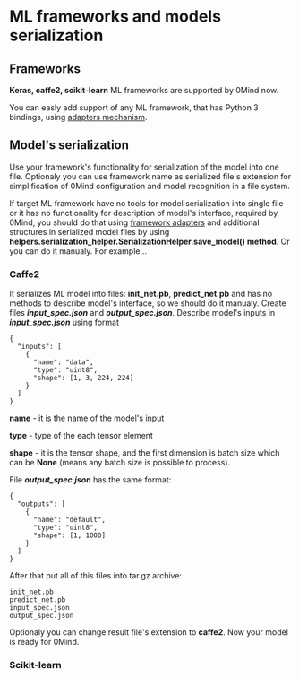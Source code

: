 # ML frameworks and models serialization

## Frameworks

**Keras, caffe2, scikit-learn** ML frameworks are supported by 0Mind now.

You can easly add support of any ML framework, that has Python 3 bindings,
using [adapters mechanism](ADAPTERS.MD).

## Model's serialization
Use your framework's functionality for serialization of the model into one file.
Optionaly you can use framework name as serialized file's extension for
simplification of 0Mind configuration and model recognition in a file system.

If target ML framework have no tools for model serialization into
single file or it has no functionality for description of model's interface, required
by 0Mind, you should do that using [framework adapters](ADAPTERS.MD) and additional structures in
serialized model files by using **helpers.serialization_helper.SerializationHelper.save_model() method**. Or you can do it manualy. For example...

### Caffe2
It serializes ML model into files: **init_net.pb**, **predict_net.pb**
and has no methods to describe model's interface, so we should do it manualy.
Create files ***input_spec.json*** and ***output_spec.json***. Describe model's
inputs in ***input_spec.json*** using format
```
{
  "inputs": [
    {
      "name": "data",
      "type": "uint8",
      "shape": [1, 3, 224, 224]
    }
  ]
}
```
**name** - it is the name of the model's input

**type** - type of the each tensor element

**shape** - it is the tensor shape, and the first dimension is batch size which
can be **None** (means any batch size is possible to process).

File ***output_spec.json*** has the same format:
```
{
  "outputs": [
    {
      "name": "default",
      "type": "uint8",
      "shape": [1, 1000]
    }
  ]
}
```
After that put all of this files into tar.gz archive:
```
init_net.pb
predict_net.pb
input_spec.json
output_spec.json
```
Optionaly you can change result file's extension to **caffe2**.
Now your model is ready for 0Mind.

### Scikit-learn